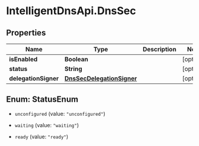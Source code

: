 # IntelligentDnsApi.DnsSec

## Properties

Name | Type | Description | Notes
------------ | ------------- | ------------- | -------------
**isEnabled** | **Boolean** |  | [optional] 
**status** | **String** |  | [optional] 
**delegationSigner** | [**DnsSecDelegationSigner**](DnsSecDelegationSigner.md) |  | [optional] 



## Enum: StatusEnum


* `unconfigured` (value: `"unconfigured"`)

* `waiting` (value: `"waiting"`)

* `ready` (value: `"ready"`)




